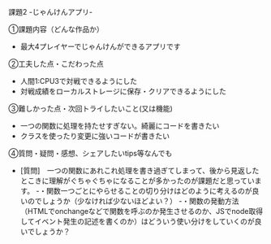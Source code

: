 課題2 -じゃんけんアプリ-

①課題内容（どんな作品か）
- 最大4プレイヤーでじゃんけんができるアプリです

②工夫した点・こだわった点
- 人間1:CPU3で対戦できるようにした
- 対戦成績をローカルストレージに保存・クリアできるようにした

③難しかった点・次回トライしたいこと(又は機能)
- 一つの関数に処理を持たせすぎない。綺麗にコードを書きたい
- クラスを使ったり変更に強いコードが書きたい

④質問・疑問・感想、シェアしたいtips等なんでも
- [質問]　一つの関数にあれこれ処理を書き過ぎてしまって、後から見返したとこきに理解がぐちゃぐちゃになることが多かったのが課題だと思っています。
-・関数一つごとにやらせることの切り分けはどのように考えるのが良いのでしょうか（少なければ少ないほどよい？）
-・関数の発動方法（HTMLでonchangeなどで関数を呼ぶのか発生させるのか、JSでnode取得してイベント発生の記述を書くのか）はどういう使い分けをしていくのが良いでしょうか？
